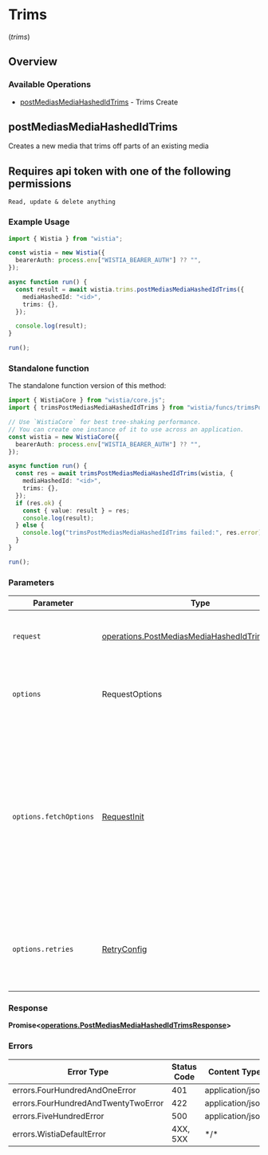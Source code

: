 # Trims
(*trims*)

## Overview

### Available Operations

* [postMediasMediaHashedIdTrims](#postmediasmediahashedidtrims) - Trims Create

## postMediasMediaHashedIdTrims

Creates a new media that trims off parts of an existing media

## Requires api token with one of the following permissions
```
Read, update & delete anything
```


### Example Usage

<!-- UsageSnippet language="typescript" operationID="post_/medias/{media-hashed-id}/trims" method="post" path="/medias/{media-hashed-id}/trims" -->
```typescript
import { Wistia } from "wistia";

const wistia = new Wistia({
  bearerAuth: process.env["WISTIA_BEARER_AUTH"] ?? "",
});

async function run() {
  const result = await wistia.trims.postMediasMediaHashedIdTrims({
    mediaHashedId: "<id>",
    trims: {},
  });

  console.log(result);
}

run();
```

### Standalone function

The standalone function version of this method:

```typescript
import { WistiaCore } from "wistia/core.js";
import { trimsPostMediasMediaHashedIdTrims } from "wistia/funcs/trimsPostMediasMediaHashedIdTrims.js";

// Use `WistiaCore` for best tree-shaking performance.
// You can create one instance of it to use across an application.
const wistia = new WistiaCore({
  bearerAuth: process.env["WISTIA_BEARER_AUTH"] ?? "",
});

async function run() {
  const res = await trimsPostMediasMediaHashedIdTrims(wistia, {
    mediaHashedId: "<id>",
    trims: {},
  });
  if (res.ok) {
    const { value: result } = res;
    console.log(result);
  } else {
    console.log("trimsPostMediasMediaHashedIdTrims failed:", res.error);
  }
}

run();
```

### Parameters

| Parameter                                                                                                                                                                      | Type                                                                                                                                                                           | Required                                                                                                                                                                       | Description                                                                                                                                                                    |
| ------------------------------------------------------------------------------------------------------------------------------------------------------------------------------ | ------------------------------------------------------------------------------------------------------------------------------------------------------------------------------ | ------------------------------------------------------------------------------------------------------------------------------------------------------------------------------ | ------------------------------------------------------------------------------------------------------------------------------------------------------------------------------ |
| `request`                                                                                                                                                                      | [operations.PostMediasMediaHashedIdTrimsRequest](../../models/operations/postmediasmediahashedidtrimsrequest.md)                                                               | :heavy_check_mark:                                                                                                                                                             | The request object to use for the request.                                                                                                                                     |
| `options`                                                                                                                                                                      | RequestOptions                                                                                                                                                                 | :heavy_minus_sign:                                                                                                                                                             | Used to set various options for making HTTP requests.                                                                                                                          |
| `options.fetchOptions`                                                                                                                                                         | [RequestInit](https://developer.mozilla.org/en-US/docs/Web/API/Request/Request#options)                                                                                        | :heavy_minus_sign:                                                                                                                                                             | Options that are passed to the underlying HTTP request. This can be used to inject extra headers for examples. All `Request` options, except `method` and `body`, are allowed. |
| `options.retries`                                                                                                                                                              | [RetryConfig](../../lib/utils/retryconfig.md)                                                                                                                                  | :heavy_minus_sign:                                                                                                                                                             | Enables retrying HTTP requests under certain failure conditions.                                                                                                               |

### Response

**Promise\<[operations.PostMediasMediaHashedIdTrimsResponse](../../models/operations/postmediasmediahashedidtrimsresponse.md)\>**

### Errors

| Error Type                          | Status Code                         | Content Type                        |
| ----------------------------------- | ----------------------------------- | ----------------------------------- |
| errors.FourHundredAndOneError       | 401                                 | application/json                    |
| errors.FourHundredAndTwentyTwoError | 422                                 | application/json                    |
| errors.FiveHundredError             | 500                                 | application/json                    |
| errors.WistiaDefaultError           | 4XX, 5XX                            | \*/\*                               |